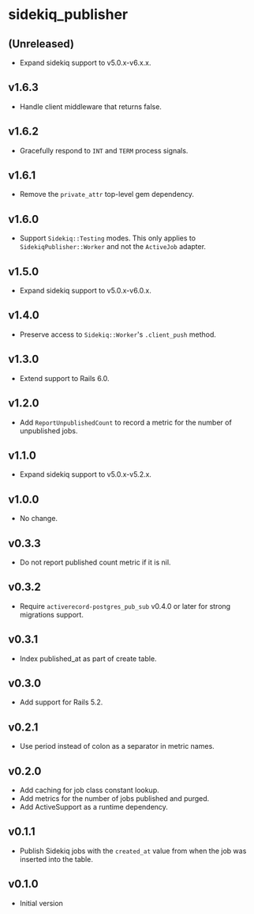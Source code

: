 # sidekiq_publisher

## (Unreleased)
- Expand sidekiq support to v5.0.x-v6.x.x.

## v1.6.3
- Handle client middleware that returns false.

## v1.6.2
- Gracefully respond to `INT` and `TERM` process signals.

## v1.6.1
- Remove the `private_attr` top-level gem dependency.

## v1.6.0
- Support `Sidekiq::Testing` modes. This only applies to `SidekiqPublisher::Worker`
  and not the `ActiveJob` adapter.

## v1.5.0
- Expand sidekiq support to v5.0.x-v6.0.x.

## v1.4.0
- Preserve access to `Sidekiq::Worker`'s `.client_push` method.

## v1.3.0
- Extend support to Rails 6.0.

## v1.2.0
- Add `ReportUnpublishedCount` to record a metric for the number
  of unpublished jobs.

## v1.1.0
- Expand sidekiq support to v5.0.x-v5.2.x.

## v1.0.0
- No change.

## v0.3.3
- Do not report published count metric if it is nil.

## v0.3.2
- Require `activerecord-postgres_pub_sub` v0.4.0 or later for
  strong migrations support.

## v0.3.1
- Index published_at as part of create table.

## v0.3.0
- Add support for Rails 5.2.

## v0.2.1
- Use period instead of colon as a separator in metric names.

## v0.2.0
- Add caching for job class constant lookup.
- Add metrics for the number of jobs published and purged.
- Add ActiveSupport as a runtime dependency.

## v0.1.1
- Publish Sidekiq jobs with the `created_at` value from when the job was inserted
  into the table.

## v0.1.0
- Initial version
